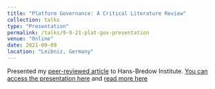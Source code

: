 ```yaml
---
title: "Platform Governance: A Critical Literature Review"
collection: talks
type: "Presentation"
permalink: /talks/9-9-21-plat-gov-presentation
venue: "Online"
date: 2021-09-09
location: "Leibniz, Germany"
---
```


Presented my [peer-reviewed article](https://open-research-europe.ec.europa.eu/articles/1-31) to Hans-Bredow Institute. [You can access the presentation here](https://github.com/p-charis/cpapaevangelou/blob/master/presentation-files/Leibniz_Institute_Paper_Presentation.pdf) and [read more here](https:--leibniz-hbi.de-en-events-who-gets-to-say-who-gets-to-speak-series)
